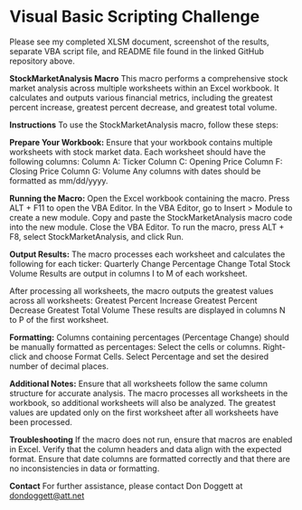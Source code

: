 # Visual Basic Scripting Challenge
Please see my completed XLSM document, screenshot of the results, separate VBA script file, and README file found in the linked GitHub repository above.

**StockMarketAnalysis Macro**
This macro performs a comprehensive stock market analysis across multiple worksheets within an Excel workbook. It calculates and outputs various financial metrics, including the greatest percent increase, greatest percent decrease, and greatest total volume.

**Instructions**
To use the StockMarketAnalysis macro, follow these steps:

**Prepare Your Workbook:**
Ensure that your workbook contains multiple worksheets with stock market data.
Each worksheet should have the following columns:
Column A: Ticker
Column C: Opening Price
Column F: Closing Price
Column G: Volume
Any columns with dates should be formatted as mm/dd/yyyy.


**Running the Macro:**
Open the Excel workbook containing the macro.
Press ALT + F11 to open the VBA Editor.
In the VBA Editor, go to Insert > Module to create a new module.
Copy and paste the StockMarketAnalysis macro code into the new module.
Close the VBA Editor.
To run the macro, press ALT + F8, select StockMarketAnalysis, and click Run.

**Output Results:**
The macro processes each worksheet and calculates the following for each ticker:
Quarterly Change
Percentage Change
Total Stock Volume
Results are output in columns I to M of each worksheet.

After processing all worksheets, the macro outputs the greatest values across all worksheets:
Greatest Percent Increase
Greatest Percent Decrease
Greatest Total Volume
These results are displayed in columns N to P of the first worksheet.

**Formatting:**
Columns containing percentages (Percentage Change) should be manually formatted as percentages:
Select the cells or columns.
Right-click and choose Format Cells.
Select Percentage and set the desired number of decimal places.

**Additional Notes:**
Ensure that all worksheets follow the same column structure for accurate analysis.
The macro processes all worksheets in the workbook, so additional worksheets will also be analyzed.
The greatest values are updated only on the first worksheet after all worksheets have been processed.

**Troubleshooting**
If the macro does not run, ensure that macros are enabled in Excel.
Verify that the column headers and data align with the expected format.
Ensure that date columns are formatted correctly and that there are no inconsistencies in data or formatting.

**Contact**
For further assistance, please contact Don Doggett at dondoggett@att.net



